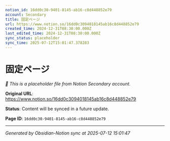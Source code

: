 ```yaml
---
notion_id: 16dd0c30-9401-8145-ab16-c8d448852e79
account: Secondary
title: 固定ページ
url: https://www.notion.so/16dd0c3094018145ab16c8d448852e79
created_time: 2024-12-31T08:30:00.000Z
last_edited_time: 2024-12-31T08:30:00.000Z
sync_status: placeholder
sync_time: 2025-07-12T15:01:47.378283
---
```


# 固定ページ

*🔄 This is a placeholder file from Notion Secondary account.*

**Original URL**: https://www.notion.so/16dd0c3094018145ab16c8d448852e79

**Status**: Content will be synced in a future update.

**Page ID**: `16dd0c30-9401-8145-ab16-c8d448852e79`

---

*Generated by Obsidian-Notion sync at 2025-07-12 15:01:47*
